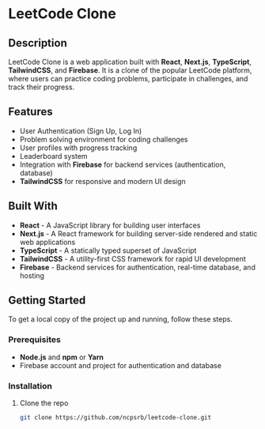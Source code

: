 # LeetCode Clone

## Description

LeetCode Clone is a web application built with **React**, **Next.js**, **TypeScript**, **TailwindCSS**, and **Firebase**. It is a clone of the popular LeetCode platform, where users can practice coding problems, participate in challenges, and track their progress.

## Features

- User Authentication (Sign Up, Log In)
- Problem solving environment for coding challenges
- User profiles with progress tracking
- Leaderboard system
- Integration with **Firebase** for backend services (authentication, database)
- **TailwindCSS** for responsive and modern UI design

## Built With

- **React** - A JavaScript library for building user interfaces
- **Next.js** - A React framework for building server-side rendered and static web applications
- **TypeScript** - A statically typed superset of JavaScript
- **TailwindCSS** - A utility-first CSS framework for rapid UI development
- **Firebase** - Backend services for authentication, real-time database, and hosting

## Getting Started

To get a local copy of the project up and running, follow these steps.

### Prerequisites

- **Node.js** and **npm** or **Yarn**
- Firebase account and project for authentication and database

### Installation

1. Clone the repo
   ```bash
   git clone https://github.com/ncpsrb/leetcode-clone.git
   ```
